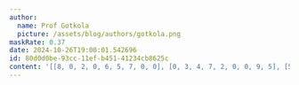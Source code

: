 ```yaml
---
author:
  name: Prof Gotkola
  picture: /assets/blog/authors/gotkola.png
maskRate: 0.37
date: 2024-10-26T19:00:01.542696
id: 80d0d0be-93cc-11ef-b451-41234cb8625c
content: '[[8, 0, 2, 0, 6, 5, 7, 0, 0], [0, 3, 4, 7, 2, 0, 0, 9, 5], [5, 7, 6, 4, 0, 9, 3, 0, 0], [6, 8, 9, 5, 0, 7, 2, 3, 1], [7, 4, 0, 1, 0, 0, 8, 0, 0], [0, 1, 0, 0, 0, 0, 4, 5, 0], [9, 2, 0, 8, 7, 3, 5, 4, 6], [0, 6, 8, 0, 5, 1, 9, 0, 3], [3, 0, 7, 6, 9, 0, 1, 0, 8]]'
---
```

